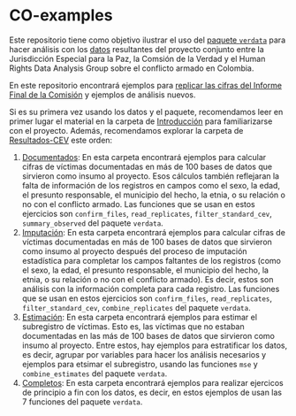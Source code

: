# CO-examples

Este repositorio tiene como objetivo ilustrar el uso del [paquete `verdata`](https://github.com/HRDAG/verdata) para hacer análisis con los [datos](https://microdatos.dane.gov.co/index.php/catalog/795) resultantes del proyecto conjunto entre la Jurisdicción Especial para la Paz, la Comsión de la Verdad y el Human Rights Data Analysis Group sobre el conflicto armado en Colombia.

En este repositorio encontrará ejemplos para [replicar las cifras del Informe Final de la Comisión](https://github.com/HRDAG/CO-examples/tree/main/Resultados-CEV) y ejemplos de análisis nuevos.

Si es su primera vez usando los datos y el paquete, recomendamos leer en primer lugar el material en la carpeta de [Introducción](https://github.com/HRDAG/CO-examples/tree/main/Introducción) para familiarizarse con el proyecto. Además, recomendamos explorar la carpeta de [Resultados-CEV]() este orden:

1. [Documentados](https://github.com/HRDAG/CO-examples/tree/main/Resultados-CEV/Documentados): En esta carpeta encontrará ejemplos para calcular cifras de víctimas documentadas en más de 100 bases de datos que sirvieron como insumo al proyecto. Esos cálculos también reflejaran la falta de información de los registros en campos como el sexo, la edad, el presunto responsable, el municipio del hecho, la etnia, o su relación o no con el conflicto armado. Las funciones que se usan en estos ejercicios son `confirm_files`, `read_replicates`, `filter_standard_cev`, `summary_observed` del paquete `verdata`. 
2. [Imputación](https://github.com/HRDAG/CO-examples/tree/main/Resultados-CEV/Imputacion): En esta carpeta encontrará ejemplos para calcular cifras de víctimas documentadas en más de 100 bases de datos que sirvieron como insumo al proyecto después del proceso de imputación estadística para completar los campos faltantes de los registros (como el sexo, la edad, el presunto responsable, el municipio del hecho, la etnia, o su relación o no con el conflicto armado). Es decir, estos son análisis con la información completa para cada registro. Las funciones que se usan en estos ejercicios son `confirm_files`, `read_replicates`, `filter_standard_cev`, `combine_replicates` del paquete `verdata`. 
3. [Estimación](https://github.com/HRDAG/CO-examples/tree/main/Resultados-CEV/Estimacion): En esta carpeta encontrará ejemplos para estimar el subregistro de víctimas. Esto es, las víctimas que no estaban documentadas en las más de 100 bases de datos que sirvieron como insumo al proyecto. Entre estos, hay ejemplos para estratificar los datos, es decir, agrupar por variables para hacer los análisis necesarios y ejemplos para etsimar el subregistro, usando las funciones `mse` y `combine_estimates` del paquete `verdata`.
4. [Completos](https://github.com/HRDAG/CO-examples/tree/main/Resultados-CEV/Completos): En esta carpeta encontrará ejemplos para realizar ejercicos de principio a fin con los datos, es decir, en estos ejemplos de usan las 7 funciones del paquete `verdata`.

